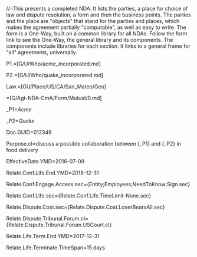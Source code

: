 //=This presents a completed NDA.  It lists the parties, a place for choice of law and dispute resolution, a form and then the business points.  The parties and the place are "objects" that stand for the parties and places, which makes the agreement partially "computable", as well as easy to write.  The form is a One-Way, built on a common library for all NDAs.  Follow the form link to see the One-Way, the general library and its components.  The components include libraries for each section.  It links to a general frame for "all" agreements, universally.

P1.=[G/U/Who/acme_incorporated.md]

P2.=[G/U/Who/quake_incorporated.md]

Law.=[GU/Place/US/CA/San_Mateo/Geo]

=[G/Agt-NDA-CmA/Form/Mutual/0.md]  

_P1=<i>Acme</i>

_P2=<i>Quake</i>

Doc.GUID=012346

Purpose.cl=discuss a possible collaboration between  {_P1} and {_P2} in food delivery

EffectiveDate.YMD=2016-07-09

Relate.Conf.Life.End.YMD=2018-12-31

Relate.Conf.Engage.Access.sec={Entity;Employees;NeedToKnow;Sign.sec}

Relate.Conf.Life.sec={Relate.Conf.Life.TimeLimit-None.sec}

Relate.Dispute.Cost.sec={Relate.Dispute.Cost.LoserBearsAll.sec}

Relate.Dispute.Tribunal.Forum.cl={Relate.Dispute.Tribunal.Forum.USCourt.cl}

Relate.Life.Term.End.YMD=2017-12-31

Relate.Life.Terminate.TimeSpan=15 days
